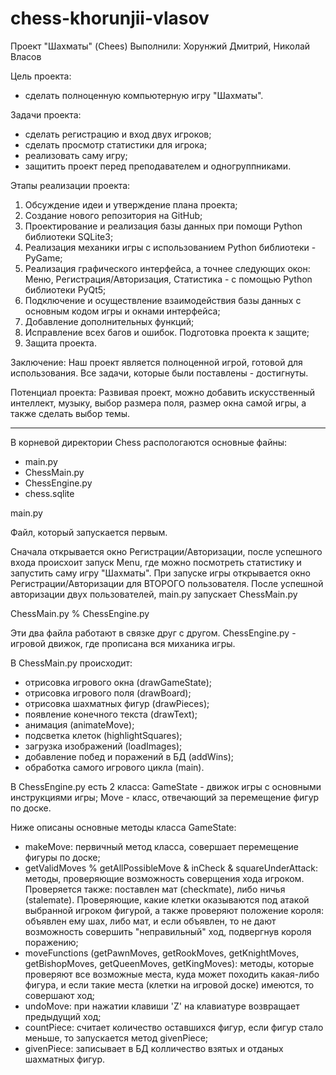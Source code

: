 # chess-khorunjii-vlasov

Проект "Шахматы" (Chees)
Выполнили: Хорунжий Дмитрий, Николай Власов

Цель проекта: 
  - сделать полноценную компьютерную игру "Шахматы".

Задачи проекта:
  - сделать регистрацию и вход двух игроков;
  - сделать просмотр статистики для игрока;
  - реализовать саму игру;
  - защитить проект перед преподавателем и одногруппниками.

Этапы реализации проекта:
  1) Обсуждение идеи и утверждение плана проекта;
  2) Создание нового репозитория на GitHub;
  3) Проектирование и реализация базы данных при помощи Python библиотеки SQLite3;
  4) Реализация механики игры с использованием Python библиотеки - PyGame;
  5) Реализация графического интерфейса, а точнее следующих окон: Меню, Регистрация/Авторизация, Статистика - с помощью Python библиотеки PyQt5;
  6) Подключение и осуществление взаимодействия базы данных с основным кодом игры и окнами интерфейса;
  7) Добавление дополнительных функций;
  8) Исправление всех багов и ошибок. Подготовка проекта к защите;
  9) Защита проекта.
  
Заключение:
  Наш проект является полноценной игрой, готовой для использования. 
  Все задачи, которые были поставлены - достигнуты.
  
Потенциал проекта:
  Развивая проект, можно добавить искусственный интеллект, музыку, выбор размера поля, размер окна самой игры, а также сделать выбор темы.
  
________________________________________________________________________________________________________________________________________________


В корневой директории Chess распологаются основные файны:
  - main.py
  - ChessMain.py
  - ChessEngine.py
  - chess.sqlite
  
main.py

  Файл, который запускается первым.

  Сначала открывается окно Регистрации/Авторизации, после успешного входа происхоит запуск Menu, где можно посмотреть статистику и запустить саму игру "Шахматы".
  При запуске игры открывается окно Регистрации/Авторизации для ВТОРОГО пользователя.
  После успешной авторизации двух пользователей, main.py запускает ChessMain.py
  

ChessMain.py % ChessEngine.py

  Эти два файла работают в связке друг с другом.
  ChessEngine.py - игровой движок, где прописана вся миханика игры.


В ChessMain.py происходит:
  - отрисовка игрового окна (drawGameState);
  - отрисовка игрового поля (drawBoard);
  - отрисовка шахматных фигур (drawPieces);
  - появление конечного текста (drawText);
  - анимация (animateMove);
  - подсветка клеток (highlightSquares);
  - загрузка изображений (loadImages);
  - добавление побед и поражений в БД (addWins);
  - обработка самого игрового цикла (main).
  
  
В ChessEngine.py есть 2 класса: GameState - движок игры с основными инструкциями игры; Move - класс, отвечающий за перемещение фигур по доске.
  
Ниже описаны основные методы класса GameState:
  - makeMove: первичный метод класса, совершает перемещение фигуры по доске;
  - getValidMoves % getAllPossibleMove & inCheck & squareUnderAttack: методы, проверяющие возможность соверщения хода игроком. Проверяется также: поставлен мат (checkmate),         либо ничья (stalemate). Проверяющие, какие клетки оказываются под атакой выбранной игроком фигурой, а также проверяют положение короля: объявлен ему шах, либо мат, и если       объявлен, то не дают возможность совершить "неправильный" ход, подвергнув короля поражению;
  - moveFunctions (getPawnMoves, getRookMoves, getKnightMoves, getBishopMoves, getQueenMoves, getKingMoves): методы, которые проверяют все возможные места, куда может               походить какая-либо фигура, и если такие места (клетки на игровой доске) имеются, то совершают ход;
  - undoMove: при нажатии клавиши 'Z' на клавиатуре возвращает предыдущий ход;
  - countPiece: считает количество оставшихся фигур, если фигур стало меньше, то запускается метод givenPiece;
  - givenPiece: записывает в БД колличество взятых и отданых шахматных фигур.
